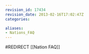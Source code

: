 ```yaml
---
revision_id: 17434
revision_date: 2013-02-16T17:02:47Z
categories:

aliases:
- Nations_FAQ
---
```


#REDIRECT [[Nation FAQ]]